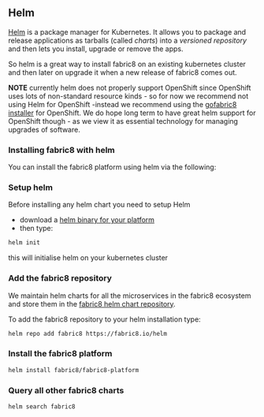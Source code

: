 ## Helm

[Helm](https://github.com/kubernetes/helm/) is a package manager for Kubernetes. It allows you to package and release applications as tarballs (called _charts_) into a _versioned repository_ and then lets you install, upgrade or remove the apps.

So helm is a great way to install fabric8 on an existing kubernetes cluster and then later on upgrade it when a new release of fabric8 comes out.

**NOTE** currently helm does not properly support OpenShift since OpenShift uses lots of non-standard resource kinds - so for now we recommend not using Helm for OpenShift -instead we recommend using the [gofabric8 installer](gofabric8.html) for OpenShift. We do hope long term to have great helm support for OpenShift though - as we view it as essential technology for managing upgrades of software.


### Installing fabric8 with helm

You can install the fabric8 platform using helm via the following:

### Setup helm

Before installing any helm chart you need to setup Helm

* download a [helm binary for your platform](https://github.com/kubernetes/helm/#install)
* then type:

```bash
helm init
```

this will initialise helm on your kubernetes cluster

### Add the fabric8 repository

We maintain helm charts for all the microservices in the fabric8 ecosystem and store them in the [fabric8 helm chart repository](http://fabric8.io/helm/).

To add the fabric8 repository to your helm installation type:

```bash
helm repo add fabric8 https://fabric8.io/helm
```

### Install the fabric8 platform

```bash
helm install fabric8/fabric8-platform
```

### Query all other fabric8 charts

```bash
helm search fabric8
```
